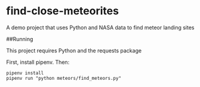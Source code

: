 # find-close-meteorites
A demo project  that uses Python and NASA data to find meteor landing sites


##Running

This project requires Python and the requests package

First, install pipenv. Then:

```
pipenv install
pipenv run "python meteors/find_meteors.py"
```

